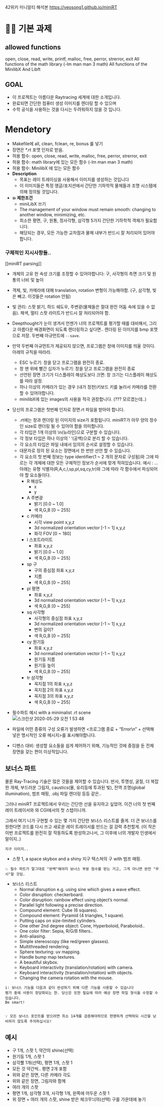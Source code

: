 42위키 미니알티 해석본 
https://yeosong1.github.io/miniRT


# 🏳️‍🌈 기본 과제
## allowed functions
open, close, read, write, printf, malloc, free, perror, strerror, exit 
All functions of the math library (-lm man man 3 math) 
All functions of the MinilibX 
And Libft

## GOAL
-   이 프로젝트는 아름다운 Raytracing 세계에 대한 소개입니다.
-   완료되면 간단한 컴퓨터 생성 이미지를 렌더링 할 수 있으며
-   수학 공식을 사용하는 것을 다시는 두려워하지 않을 것 입니다.

# Mendetory
-   Makefile에 all, clean, fclean, re, bonus 룰 넣기
-   장면은 *.rt 포맷 인자로 받음.
-   허용 함수: open, close, read, write, malloc, free, perror, strerror, exit
-   허용 함수: math library에 있는 모든 함수 (-lm man man 3 math)
-   허용 함수: MinilibX 에 있는 모든 함수
-   **Description**
    -   목표는 레이 트레이싱을 사용해서 이미지를 생성하는 것입니다
    -   이 이미지들은 특정 앵글/포지션에서 간단한 기하학적 물체들과 조명 시스템에 의해 정의될 것입니다.
-   **💥 제한조건**
    -   miniLibX 쓰기
    -   The management of your window must remain smooth: changing to another window, minimizing, etc.
    -   최소한 평면, 구, 원통, 정사각형, 삼각형 5가지 간단한 기하학적 객체가 필요합니다.
    -   해당되는 경우, 모든 가능한 교차점과 물체 내부가 반드시 잘 처리되어 있어야 합니다.

### 구체적인 지시사항들..
[[miniRT parsing]]
-   개체의 고유 한 속성 크기를 조정할 수 있어야합니다: 구, 사각형의 측면 크기 및 원통의 너비 및 높이
-   객체, 빛, 카메라에 대해 translation, rotation 변형이 가능해야함. (구, 삼각형, 빛은 빼고. 이것들은 rotation 안됨)
-   빛 관리: 스팟 밝기, 하드 쉐도우, 주변광(물체들은 절대 완전 어둠 속에 있을 수 없음). 채색, 멀티 스팟 라이트가 반드시 잘 처리되어야 함.
-   Deepthought가 눈이 생겨서 언젠가 너의 프로젝트를 평가할 때를 대비해서, 그리고 아름다운 배경화면이 되도록 렌더링하고 싶다면.. 렌더링 된 이미지를 bmp 포맷으로 저장. 두번째 아규먼트에 `--save`.
    
-   만약 두번째 아규먼트가 제공되지 않으면, 프로그램은 창에 이미지를 띄울 것이다. 아래의 규칙을 따라라.
    -   ESC 누르기: 창을 닫고 프로그램을 완전히 종료.
    -   창 맨 위에 빨간 십자가 누르기: 창을 닫고 프로그램을 완전히 종료
    -   선언된 장면 크기가 디스플레이 해상도보다 크면: 창 크기는 디스플레이 해상도를 따라 설정.
    -   하나 이상의 카메라가 있는 경우 (내가 정한)키보드 키를 눌러서 카메라를 전환할 수 있어야합니다.
    -   minilibX에 있는 images의 사용을 적극 권장합니다. (??? 모르겠는데..)
-   당신의 프로그램은 첫번째 인자로 장면.rt 파일을 받아야 합니다.
    -   .rt에는 창과 렌더링 된 이미지의 size가 포함됩니다. miniRT가 아무 양의 정수인 size로 렌더링 될 수 있어야 함을 의미합니다.
    -   각 타입은 1개 이상의 \n(뉴라인)으로 구분할 수 있습니다.
    -   각 정보 타입은 하나 이상의 ‘ ‘(공백)으로 분리 할 수 있습니다.
    -   각 요소의 타입은 파일 내에서 임의의 순서로 설정할 수 있습니다.
    -   대문자로 정의 된 요소는 장면에서 한 번만 선언 할 수 있습니다.
    -   각 요소의 첫 번째 정보는 type identifier(1 ~ 2 개의 문자로 구성됨)와 그에 따르는 각 개체에 대한 모든 구체적인 정보가 순서에 맞게 적혀있습니다. 예시 : … 아래는 유형 식별자(R,A,c,l,sp,pl,sq,cy,tr)와 그에 따라 각 함수에서 파싱되어야 할 요소들이다.
        -   R 해상도
            -   x
            -   y
        -   A 주변광
            -   밝기 [0.0 ~ 1.0]
            -   색 R,G,B [0 ~ 255]
        -   c 카메라
            -   시각 view point x,y,z
            -   3d normalized orientation vector [-1 ~ 1] x,y,z
            -   화각 FOV [0 ~ 180]
        -   l 스포트라이트
            -   좌표 x,y,z
            -   밝기 [0.0 ~ 1.0]
            -   색 R,G,B [0 ~ 255]
        -   sp 구
            -   구의 중심점 좌표 x,y,z
            -   지름
            -   색 R,G,B [0 ~ 255]
        -   pl 평면
            -   좌표 x,y,z
            -   3d normalized orientation vector [-1 ~ 1] x,y,z
            -   색 R,G,B [0 ~ 255]
        -   sq 사각형
            -   사각형의 중심점 좌표 x,y,z
            -   3d normalized orientation vector [-1 ~ 1] x,y,z
            -   변의 길이?
            -   색 R,G,B [0 ~ 255]
        -   cy 원기둥
            -   좌표 x,y,z
            -   3d normalized orientation vector [-1 ~ 1] x,y,z
            -   원기둥 지름
            -   원기둥 높이
            -   색 R,G,B [0 ~ 255]
        -   tr 삼각형
            -   꼭지점 1의 좌표 x,y,z
            -   꼭지점 2의 좌표 x,y,z
            -   꼭지점 3의 좌표 x,y,z
            -   색 R,G,B [0 ~ 255]
-   필수파트 예시 with a minimalist .rt scene ![스크린샷 2020-05-29 오전 1 53 48](https://user-images.githubusercontent.com/53321189/83170296-47f5c980-a14f-11ea-8d27-a642e9c07925.png)
    
-   파일에 어떤 종류의 구성 오류가 발생하면 <프로그램 종료 + “Error\n” + 선택해 넣은 명시적인 오류 메시지>를 표시해야합니다.
-   디펜스 대비: 생성할 요소들을 쉽게 제어하기 위해, 기능적인 것에 중점을 둔 전체 장면을 갖는 편이 이상적입니다.

## 보너스 파트

물론 Ray-Tracing 기술은 많은 것들을 제어할 수 있습니다. 반사, 투명성, 굴절, 더 복잡한 개체, 부드러운 그림자, caustics(물, 유리등에 투과된 빛), 전역 조명(global illumination), 범프 매핑, .obj 파일 렌더링 등등 같은..

그러나 miniRT 프로젝트에서 우리는 간단한 선을 유지하고 싶었어. 이건 너의 첫 번째 레이 트레이서와 와 CGI에서의 첫 스텝이니까.

그래서 여기 니가 구현할 수 있는 몇 가지 간단한 보너스 리스트를 줄게. 더 큰 보너스를 원한다면 코드를 다시 쓰고 새로운 레이 트레이서를 만드는 걸 강력 추천할게. (이 작은 이번 프로젝트를 완전히 잘 작동하도록 완성하고나서, 그 이후에 너의 개발자 인생에서 말이지..)

```
지구 이미지..
```

-   스팟 1, a space skybox and a shiny 지구 텍스쳐의 구 with 범프 매핑.

```
💥 필수 파트가 말그대로 "완벽"해야지 보너스 부분 점수를 받는 거고, 그게 아니면 완전 "무시"할 것임.
```

-   보너스 리스트
    -   Normal disruption e.g. using sine which gives a wave effect.
    -   Color disruption: checkerboard.
    -   Color disruption: rainbow effect using object’s normal.
    -   Parallel light following a precise direction.
    -   Compound element: Cube (6 squares).
    -   Compound element: Pyramid (4 triangles, 1 square).
    -   Putting caps on size-limited cylinders.
    -   One other 2nd degree object: Cone, Hyperboloid, Paraboloid..
    -   One color filter: Sepia, R/G/B filters..
    -   Anti-aliasing.
    -   Simple stereoscopy (like red/green glasses).
    -   Multithreaded rendering.
    -   Sphere texturing: uv mapping.
    -   Handle bump map textures.
    -   A beautiful skybox.
    -   Keyboard interactivity (translation/rotation) with camera.
    -   Keyboard interactivity (translation/rotation) with objects.
    -   Changing the camera rotation with the mouse.

```
i: 보너스 기능을 다음과 같이 완성하기 위해 다른 기능을 사용할 수 있습니다
평가 중에 사용이 정당화되는 한. 당신은 또한 필요에 따라 예상 장면 파일 형식을 수정할 수 있습니다.
Be smart!


💡 모든 보너스 포인트를 받으려면 최소 14개를 검증해야하므로 현명하게 선택하되 시간을 낭비하지 않도록 주의하십시오!
```

## 예시

-   구 1개, 스팟 1, 약간의 shine(선택)
-   원기둥 1개, 스팟 1
-   삼각뿔 1개(선택), 평면 1개, 스팟 1
-   모든 것 약간씩.. 평면 2개 포함
-   위와 같은 장면, 다른 카메라 각도
-   위와 같은 장면, 그림자와 함께
-   여러 개의 스팟
-   평면 1개, 삼각형 3개, 사각형 1개, 왼쪽에 어두운 스팟 1
-   위 장면 + 여러 개의 스팟, shine 받은 체크무늬의(선택) 구를 가운데에 놓기